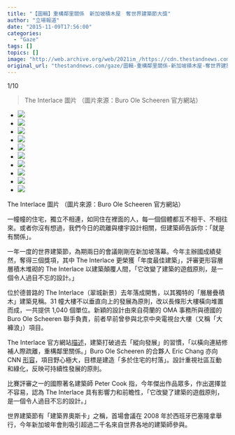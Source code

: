 ```yaml
---
title: "【圖輯】重構鄰里關係　新加坡積木屋　奪世界建築節大獎"
author: "立場報道"
date: "2015-11-09T17:56:00"
categories:
  - "Gaze"
tags: []
topics: []
image: "http://web.archive.org/web/2021im_/https://cdn.thestandnews.com/media/photos/gallery/52/cache/The_Interlace_by_OMA_Ole_Scheeren_01_photo_Iwan_Baan_6rpgg_300x200cropcenter.jpg"
original_url: "thestandnews.com/gaze/圖輯-重構鄰里關係-新加坡積木屋-奪世界建築節奪大獎"
---
```

[](#)[](#)

[](#)1/10[](#)

> The Interlace 圖片 （圖片來源：Buro Ole Scheeren 官方網站）

*   ![](http://web.archive.org/web/2021im_/https://cdn.thestandnews.com/media/photos/gallery/52/cache/The_Interlace_by_OMA_Ole_Scheeren_01_photo_Iwan_Baan_6rpgg_300x200cropcenter.jpg)
*   ![](http://web.archive.org/web/2021im_/https://cdn.thestandnews.com/media/photos/gallery/52/cache/The_Interlace_by_OMA_Ole_Scheeren_03_photo_Iwan_Baan_eVJYx_300x200cropcenter.jpg)
*   ![](http://web.archive.org/web/2021im_/https://cdn.thestandnews.com/media/photos/gallery/52/cache/The_Interlace_by_OMA_Ole_Scheeren_02_photo_Iwan_Baan_U1sST_300x200cropcenter.jpg)
*   ![](http://web.archive.org/web/2021im_/https://cdn.thestandnews.com/media/photos/gallery/52/cache/The_Interlace_by_OMA_Ole_Scheeren_04_photo_Iwan_Baan_yJpob_300x200cropcenter.jpg)
*   ![](http://web.archive.org/web/2021im_/https://cdn.thestandnews.com/media/photos/gallery/52/cache/The_Interlace_by_OMA_Ole_Scheeren_06_photo_Iwan_Baan_Bo3mT_300x200cropcenter.jpg)
*   ![](http://web.archive.org/web/2021im_/https://cdn.thestandnews.com/media/photos/gallery/52/cache/The_Interlace_by_OMA_Ole_Scheeren_07_photo_Iwan_Baan_qsld6_300x200cropcenter.jpg)
*   ![](http://web.archive.org/web/2021im_/https://cdn.thestandnews.com/media/photos/gallery/52/cache/The_Interlace_by_OMA_Ole_Scheeren_09_photo_Iwan_Baan_O1Aid_300x200cropcenter.jpg)
*   ![](http://web.archive.org/web/2021im_/https://cdn.thestandnews.com/media/photos/gallery/52/cache/The_Interlace_by_OMA_Ole_Scheeren_08_photo_Iwan_Baan_C1lxs_300x200cropcenter.jpg)
*   ![](http://web.archive.org/web/2021im_/https://cdn.thestandnews.com/media/photos/gallery/52/cache/The_Interlace_by_OMA_Ole_Scheeren_11_photo_Iwan_Baan_3BCKJ_300x200cropcenter.jpg)
*   ![](http://web.archive.org/web/2021im_/https://cdn.thestandnews.com/media/photos/gallery/52/cache/The_Interlace_by_OMA_Ole_Scheeren_10_photo_Iwan_Baan_tY95s_300x200cropcenter.jpg)

The Interlace 圖片 （圖片來源：Buro Ole Scheeren 官方網站）

一幢幢的住宅，獨立不相連，如同住在裡面的人，每一個個體都互不相干、不相往來。或者你沒有想過，我們今日的疏離與樓宇設計相關，但建築師告訴你：「就是有關係」。

一年一度的世界建築節，為期兩日的會議剛剛在新加坡落幕。今年主辦國成績斐然，奪得三個獎項，其中 The Interlace 更榮獲「年度最佳建築」，評審更形容層層積木堆砌的 The Interlace 以建築顛覆人間，「它改變了建築的遊戲原則，是一個令人過目不忘的設計。」

位於德普路的 The Interlace（翠城新景）去年落成開售，以其獨特的「層層疊積木」建築見稱。31 幢大樓不以垂直向上的發展為原則，改以長條形大樓橫向堆置而成，一共提供 1,040 個單位。新穎的設計由來自荷蘭的 OMA 事務所與德國的 Buro Ole Scheeren 聯手負責，前者早前曾參與北京中央電視台大樓（又稱「大褲浪」）項目。

The Interlace 官方網站[描述](http://web.archive.org/web/20210628124538/http://buro-os.com/the-interlace/)，建築打破過去「縱向發展」的習慣，「以橫向連結修補人際疏離，重構鄰里關係。」Buro Ole Scheeren 的合夥人 Eric Chang 亦向 CNN [形容](http://web.archive.org/web/20210628124538/http://edition.cnn.com/2015/11/06/architecture/waf-world-architecture-festival-2015/)，項目野心極大，目標是建造「多於住宅的村落」。設計重視社區互動和綠化，反映可持續性發展的原則。

比賽評審之一的國際著名建築師 Peter Cook 指，今年傑出作品眾多，作出選擇並不容易，認為 The Interlace 具有影響力和前瞻性，「它改變了建築的遊戲原則，是一個令人過目不忘的設計。」

世界建築節有「建築界奧斯卡」之稱，首場會議在 2008 年於西班牙巴塞隆拿舉行，今年新加坡年會則吸引超過二千名來自世界各地的建築師參與。